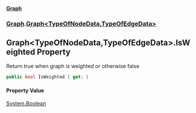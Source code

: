 #### [Graph](./index.md 'index')
### [Graph](./Graph.md 'Graph').[Graph&lt;TypeOfNodeData,TypeOfEdgeData&gt;](./Graph-Graph-TypeOfNodeData_TypeOfEdgeData-.md 'Graph.Graph&lt;TypeOfNodeData,TypeOfEdgeData&gt;')
## Graph&lt;TypeOfNodeData,TypeOfEdgeData&gt;.IsWeighted Property
Return true when graph is weighted or otherwise false  
```csharp
public bool IsWeighted { get; }
```
#### Property Value
[System.Boolean](https://docs.microsoft.com/en-us/dotnet/api/System.Boolean 'System.Boolean')  
